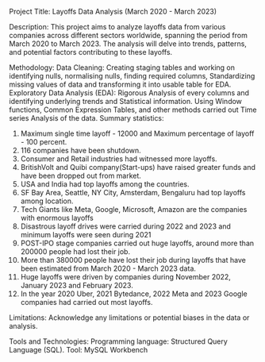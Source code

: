 Project Title: Layoffs Data Analysis (March 2020 - March 2023)

Description:
This project aims to analyze layoffs data from various companies across different sectors worldwide, spanning the period from March 2020 to March 2023. 
The analysis will delve into trends, patterns, and potential factors contributing to these layoffs.

Methodology:
Data Cleaning: Creating staging tables and working on identifying nulls, normalising nulls, finding required columns, Standardizing missing values of data and transforming it into usable table for EDA.
Exploratory Data Analysis (EDA): Rigorous Analysis of every columns and identifying underlying trends and Statistical information. Using Window functions, Common Expression Tables, and other methods carried out
Time series Analysis of the data.
Summary statistics:
 01. Maximum single time layoff - 12000 and Maximum percentage of layoff - 100 percent.
 02. 116 companies have been shutdown.
 03. Consumer and Retail industries had witnessed more layoffs.
 04. BritishVolt and Quibi company(Start-ups) have raised greater funds and have been dropped out from market.
 05. USA and India had top layoffs among the countries.
 06. SF Bay Area, Seattle, NY City, Amsterdam, Bengaluru had top layoffs among location.
 07. Tech Giants like Meta, Google, Microsoft, Amazon are the companies with enormous layoffs
 08. Disastrous layoff drives were carried during 2022 and 2023 and minimum layoffs were seen during 2021
 09. POST-IPO stage companies carried out huge layoffs, around more than 200000 people had lost their job.
 10. More than 380000 people have lost their job during layoffs that have been estimated from March 2020 - March 2023 data.
 11. Huge layoffs were driven by companies during November 2022, January 2023 and February 2023.
 12. In the year 2020 Uber, 2021 Bytedance, 2022 Meta and 2023 Google companies had carried out most layoffs.

Limitations:
Acknowledge any limitations or potential biases in the data or analysis.

Tools and Technologies:
Programming language: Structured Query Language (SQL).
Tool: MySQL Workbench
